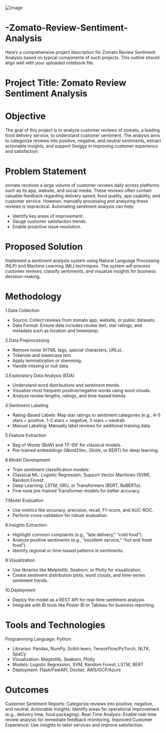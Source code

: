  ![image](https://github.com/user-attachments/assets/c7c3c7af-ea5d-411e-abdc-2138afd2be97)


# -Zomato-Review-Sentiment-Analysis
Here’s a comprehensive project description for Zomato Review Sentiment Analysis based on typical components of such projects. This outline should align well with your uploaded notebook file.


# Project Title: Zomato Review Sentiment Analysis
# Objective
The goal of this project is to analyze customer reviews of zomato, a leading food delivery service, to understand customer sentiment. The analysis aims to categorize reviews into positive, negative, and neutral sentiments, extract actionable insights, and support Swiggy in improving customer experience and satisfaction.

# Problem Statement
zomato receives a large volume of customer reviews daily across platforms such as its app, website, and social media. These reviews often contain valuable feedback regarding delivery speed, food quality, app usability, and customer service. However, manually processing and analyzing these reviews is impractical. Automating sentiment analysis can help:

- Identify key areas of improvement.
- Gauge customer satisfaction trends.
- Enable proactive issue resolution.

# Proposed Solution
Implement a sentiment analysis system using Natural Language Processing (NLP) and Machine Learning (ML) techniques. The system will process customer reviews, classify sentiments, and visualize insights for business decision-making.

# Methodology
1.Data Collection
- Source: Collect reviews from zomato app, website, or public datasets.
- Data Format: Ensure data includes review text, star ratings, and metadata such as location and timestamp.

2.Data Preprocessing
- Remove noise (HTML tags, special characters, URLs).
- Tokenize and lowercase text.
- Apply lemmatization or stemming.
- Handle missing or null data.

3.Exploratory Data Analysis (EDA)
- Understand word distributions and sentiment trends.
- Visualize most frequent positive/negative words using word clouds.
- Analyze review lengths, ratings, and time-based trends.

4.Sentiment Labeling
- Rating-Based Labels: Map star ratings to sentiment categories (e.g., 4–5 stars = positive, 1–2 stars = negative, 3 stars = neutral).
- Manual Labeling: Manually label reviews for additional training data.

5.Feature Extraction
- Bag of Words (BoW) and TF-IDF for classical models.
- Pre-trained embeddings (Word2Vec, GloVe, or BERT) for deep learning.

6.Model Development
- Train sentiment classification models:
- Classical ML: Logistic Regression, Support Vector Machines (SVM), Random Forest.
- Deep Learning: LSTM, GRU, or Transformers (BERT, RoBERTa).
- Fine-tune pre-trained Transformer models for better accuracy.

7.Model Evaluation
- Use metrics like accuracy, precision, recall, F1-score, and AUC-ROC.
- Perform cross-validation for robust evaluation.

8.Insights Extraction

- Highlight common complaints (e.g., “late delivery,” “cold food”).
- Analyze positive sentiments (e.g., “excellent service,” “hot and fresh food”).
- Identify regional or time-based patterns in sentiments.

9.Visualization
- Use libraries like Matplotlib, Seaborn, or Plotly for visualization.
- Create sentiment distribution plots, word clouds, and time-series sentiment trends.

10.Deployment
- Deploy the model as a REST API for real-time sentiment analysis.
- Integrate with BI tools like Power BI or Tableau for business reporting.

# Tools and Technologies
Programming Language: Python
- Libraries: Pandas, NumPy, Scikit-learn, TensorFlow/PyTorch, NLTK, SpaCy
- Visualization: Matplotlib, Seaborn, Plotly
- Models: Logistic Regression, SVM, Random Forest, LSTM, BERT
- Deployment: Flask/FastAPI, Docker, AWS/GCP/Azure

# Outcomes
Customer Sentiment Reports: Categorize reviews into positive, negative, and neutral.
Actionable Insights: Identify areas for operational improvement (e.g., delivery time, food packaging).
Real-Time Analysis: Enable real-time review analysis for immediate feedback monitoring.
Improved Customer Experience: Use insights to tailor services and improve satisfaction.
